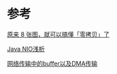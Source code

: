 



# 参考

[原来 8 张图，就可以搞懂「零拷贝」了](https://zhuanlan.zhihu.com/p/258513662)

[Java NIO浅析](https://zhuanlan.zhihu.com/p/23488863)

[网络传输中的buffer以及DMA传输](https://blog.csdn.net/KingOfMyHeart/article/details/98091940?utm_medium=distribute.pc_aggpage_search_result.none-task-blog-2~all~sobaiduend~default-1-98091940.nonecase&utm_term=%E7%BD%91%E5%8D%A1%E6%8E%A5%E6%94%B6%E6%95%B0%E6%8D%AE%E6%B5%81%E7%A8%8B%E5%86%85%E5%AD%98%E6%8B%B7%E8%B4%9D&spm=1000.2123.3001.4430)

